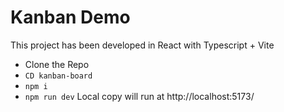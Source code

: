 # Kanban Demo

This project has been developed in React with Typescript + Vite

- Clone the Repo
- `CD kanban-board`
- `npm i`
- `npm run dev`
  Local copy will run at http://localhost:5173/
